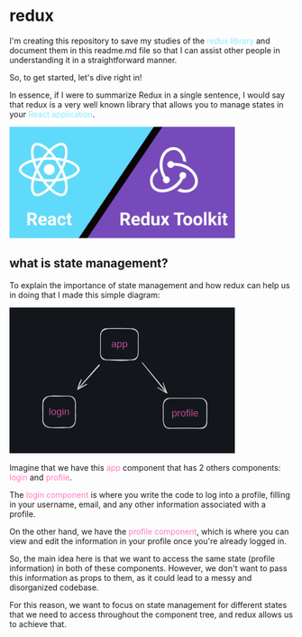 # redux

I'm creating this repository to save my studies of the <span style="color: #8be9fd;">redux library</span> and document them in this readme.md file so that I can assist other people in understanding it in a straightforward manner.

So, to get started, let's dive right in!

In essence, if I were to summarize Redux in a single sentence, I would say that redux is a very well known library that allows you to manage states in your <span style="color: #8be9fd;">React application</span>.

<p align="center" style='width:400px'>
  <img src="./public/readme0.png" alt="Alt text">
</p>

## what is state management?

To explain the importance of state management and how redux can help us in doing that I made this simple diagram:

<p align="center" style='width:400px'>
  <img src="./public/readme1.png" alt="Alt text">
</p>

Imagine that we have this <span style="color: #ff79c6;">app</span> component that has 2 others components: <span style="color: #ff79c6;">login</span> and <span style="color: #ff79c6;">profile</span>.

The <span style="color: #ff79c6;">login component</span> is where you write the code to log into a profile, filling in your username, email, and any other information associated with a profile.

On the other hand, we have the <span style="color: #ff79c6;">profile component</span>, which is where you can view and edit the information in your profile once you're already logged in.

So, the main idea here is that we want to access the same state (profile information) in both of these components. However, we don't want to pass this information as props to them, as it could lead to a messy and disorganized codebase.

For this reason, we want to focus on state management for different states that we need to access throughout the component tree, and redux allows us to achieve that.
